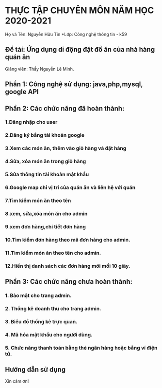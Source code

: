 ﻿# THỰC TẬP CHUYÊN MÔN NĂM HỌC 2020-2021
Họ và Tên: Nguyễn Hữu Tin
*Lớp: Công nghệ thông tin - k59
## Đề tài: Ứng dụng di động đặt đồ ăn của nhà hàng quán ăn
Giảng viên: Thầy Nguyễn Lê Minh.
## Phần 1: Công nghệ sử dụng: java,php,mysql, google API
## Phần 2: Các chức năng đã hoàn thành:
### 1.Đăng nhập cho user
### 2.Dăng ký bằng tài khoản google
### 3.Xem các món ăn, thêm vào giỏ hàng và đặt hàng
### 4.Sửa, xóa món ăn trong giỏ hàng
### 5.Sửa thông tin tài khoản mật khẩu
### 6.Google map chỉ vị trí của quán ăn và liên hệ với quán
### 7.Tìm kiếm món ăn theo tên
### 8.xem, sửa,xóa món ăn cho admin
### 9.xem đơn hàng,chi tiết đơn hàng
### 10.Tìm kiếm đơn hàng theo mã đơn hàng cho admin.
### 11.Tìm kiếm món ăn theo tên cho admin.
### 12.Hiển thị danh sách các đơn hàng mới mối 10 giây.
## Phần 3: Các chức năng chưa hoàn thành:
### 1. Bảo mật cho trang admin.
### 2. Thống kê doanh thu cho trang admin.
### 3. Biểu đồ thống kê trực quan.
### 4. Mã hóa mật khẩu cho người dùng.
### 5. Chức năng thanh toán bằng thẻ ngân hàng hoặc bằng ví điện tử.
## Hướng dẫn sử dụng
Xin cám ơn!
